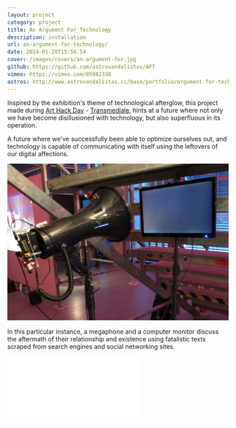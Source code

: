 ```yaml
---
layout: project
category: project
title: An Argument For Technology
description: installation
url: an-argument-for-technology/
date: 2014-01-28T15:56:54
cover: /images/covers/an-argument-for.jpg
github: https://github.com/astrovandalistas/AFT
vimeo: https://vimeo.com/85982338
astros: http://www.astrovandalistas.cc/base/portfolio/argument-for-technology/
---
```

Inspired by the exhibition's theme of technological afterglow, this project made during [Art Hack Day](http://www.arthackday.net/events/afterglow) - [Transmediale](http://www.transmediale.de/), hints at a future where not only we have become disillusioned with technology, but also superfluous in its operation.

A future where we've successfully been able to optimize ourselves out, and technology is capable of communicating with itself using the leftovers of our digital affections.

![](/images/projects/an-argument-for-technology/AFT_x.jpg)

In this particular instance, a megaphone and a computer monitor discuss the aftermath of their relationship and existence using fatalistic texts scraped from search engines and social networking sites.

<div class="video-wrapper video-wrapper-16x9">
    <iframe src="//player.vimeo.com/video/85982338?title=0&amp;byline=0&amp;portrait=0" frameborder="0" webkitallowfullscreen="" mozallowfullscreen="" allowfullscreen=""></iframe>
</div>
